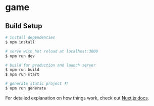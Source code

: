 # game

## Build Setup

```bash
# install dependencies
$ npm install

# serve with hot reload at localhost:3000
$ npm run dev

# build for production and launch server
$ npm run build
$ npm run start

# generate static project 打
$ npm run generate
```

For detailed explanation on how things work, check out [Nuxt.js docs](https://nuxtjs.org).
